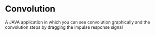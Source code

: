 # Convolution
A JAVA application in which you can see convolution graphically and the convolution steps by dragging the impulse response signal
